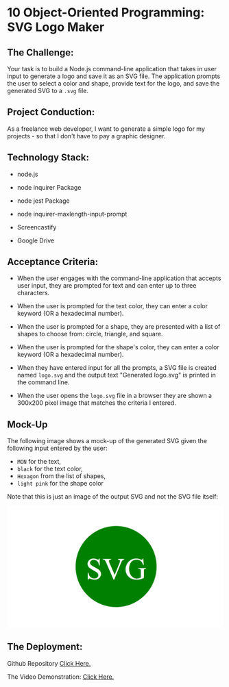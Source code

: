 # 10 Object-Oriented Programming: SVG Logo Maker

## The Challenge:

Your task is to build a Node.js command-line application that takes in user input to generate a logo and save it as an SVG file. The application prompts the user to select a color and shape, provide text for the logo, and save the generated SVG to a `.svg` file.



## Project Conduction:
As a freelance web developer, I want to generate a simple logo for my projects - so that I don't have to pay a graphic designer.



## Technology Stack:
- node.js
- node inquirer Package
- node jest Package
- node inquirer-maxlength-input-prompt

- Screencastify 
- Google Drive



## Acceptance Criteria:
- When the user engages with the command-line application that accepts user input, they are prompted for text and can enter up to three characters.

- When the user is prompted for the text color, they can enter a color keyword (OR a hexadecimal number).

- When the user is prompted for a shape, they are presented with a list of shapes to choose from: circle, triangle, and square.

- When the user is prompted for the shape's color, they can enter a color keyword (OR a hexadecimal number).

- When they have entered input for all the prompts, a SVG file is created named `logo.svg` and the output text "Generated logo.svg" is printed in the command line.

- When the user opens the `logo.svg` file in a browser they are shown a 300x200 pixel image that matches the criteria I entered.



## Mock-Up

The following image shows a mock-up of the generated SVG given the following input entered by the user: 
- `MON` for the text, 
- `black` for the text color, 
- `Hexagon` from the list of shapes,
- `light pink` for the shape color

Note that this is just an image of the output SVG and not the SVG file itself:

![Image showing a green circle with white text that reads "SVG.".](./Images/10-oop-homework-demo.png)



## The Deployment:

Github Repository [Click Here.](https://github.com/NovaLanceBrittany/HW-10-SVG-Logo-Maker) 

The Video Demonstration: [Click Here.](https://docs.google.com/document/d/17PfuWf85-HweAjEyqr-i_91z3q5OKeJ-1kr_-t8-U-I/edit?usp=sharing) 
